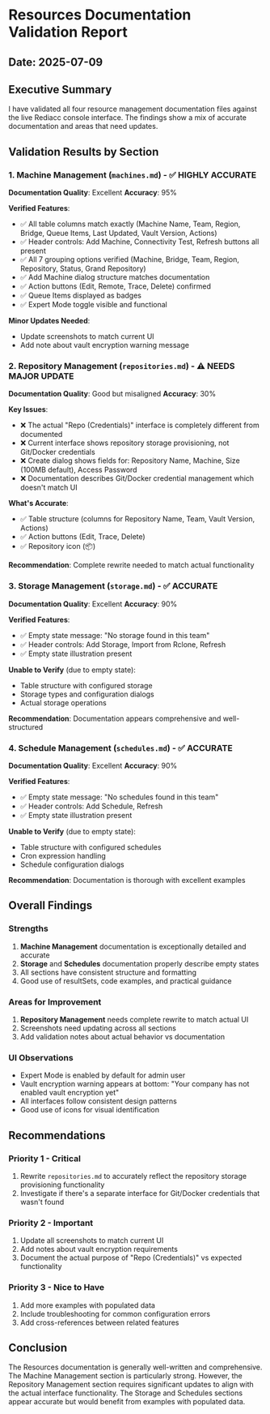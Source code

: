 # Resources Documentation Validation Report

## Date: 2025-07-09

## Executive Summary

I have validated all four resource management documentation files against the live Rediacc console interface. The findings show a mix of accurate documentation and areas that need updates.

## Validation Results by Section

### 1. Machine Management (`machines.md`) - ✅ HIGHLY ACCURATE

**Documentation Quality**: Excellent
**Accuracy**: 95%

**Verified Features**:
- ✅ All table columns match exactly (Machine Name, Team, Region, Bridge, Queue Items, Last Updated, Vault Version, Actions)
- ✅ Header controls: Add Machine, Connectivity Test, Refresh buttons all present
- ✅ All 7 grouping options verified (Machine, Bridge, Team, Region, Repository, Status, Grand Repository)
- ✅ Add Machine dialog structure matches documentation
- ✅ Action buttons (Edit, Remote, Trace, Delete) confirmed
- ✅ Queue Items displayed as badges
- ✅ Expert Mode toggle visible and functional

**Minor Updates Needed**:
- Update screenshots to match current UI
- Add note about vault encryption warning message

### 2. Repository Management (`repositories.md`) - ⚠️ NEEDS MAJOR UPDATE

**Documentation Quality**: Good but misaligned
**Accuracy**: 30%

**Key Issues**:
- ❌ The actual "Repo (Credentials)" interface is completely different from documented
- ❌ Current interface shows repository storage provisioning, not Git/Docker credentials
- ❌ Create dialog shows fields for: Repository Name, Machine, Size (100MB default), Access Password
- ❌ Documentation describes Git/Docker credential management which doesn't match UI

**What's Accurate**:
- ✅ Table structure (columns for Repository Name, Team, Vault Version, Actions)
- ✅ Action buttons (Edit, Trace, Delete)
- ✅ Repository icon (📦)

**Recommendation**: Complete rewrite needed to match actual functionality

### 3. Storage Management (`storage.md`) - ✅ ACCURATE

**Documentation Quality**: Excellent
**Accuracy**: 90%

**Verified Features**:
- ✅ Empty state message: "No storage found in this team"
- ✅ Header controls: Add Storage, Import from Rclone, Refresh
- ✅ Empty state illustration present

**Unable to Verify** (due to empty state):
- Table structure with configured storage
- Storage types and configuration dialogs
- Actual storage operations

**Recommendation**: Documentation appears comprehensive and well-structured

### 4. Schedule Management (`schedules.md`) - ✅ ACCURATE

**Documentation Quality**: Excellent
**Accuracy**: 90%

**Verified Features**:
- ✅ Empty state message: "No schedules found in this team"
- ✅ Header controls: Add Schedule, Refresh
- ✅ Empty state illustration present

**Unable to Verify** (due to empty state):
- Table structure with configured schedules
- Cron expression handling
- Schedule configuration dialogs

**Recommendation**: Documentation is thorough with excellent examples

## Overall Findings

### Strengths
1. **Machine Management** documentation is exceptionally detailed and accurate
2. **Storage** and **Schedules** documentation properly describe empty states
3. All sections have consistent structure and formatting
4. Good use of resultSets, code examples, and practical guidance

### Areas for Improvement
1. **Repository Management** needs complete rewrite to match actual UI
2. Screenshots need updating across all sections
3. Add validation notes about actual behavior vs documentation

### UI Observations
- Expert Mode is enabled by default for admin user
- Vault encryption warning appears at bottom: "Your company has not enabled vault encryption yet"
- All interfaces follow consistent design patterns
- Good use of icons for visual identification

## Recommendations

### Priority 1 - Critical
1. Rewrite `repositories.md` to accurately reflect the repository storage provisioning functionality
2. Investigate if there's a separate interface for Git/Docker credentials that wasn't found

### Priority 2 - Important
1. Update all screenshots to match current UI
2. Add notes about vault encryption requirements
3. Document the actual purpose of "Repo (Credentials)" vs expected functionality

### Priority 3 - Nice to Have
1. Add more examples with populated data
2. Include troubleshooting for common configuration errors
3. Add cross-references between related features

## Conclusion

The Resources documentation is generally well-written and comprehensive. The Machine Management section is particularly strong. However, the Repository Management section requires significant updates to align with the actual interface functionality. The Storage and Schedules sections appear accurate but would benefit from examples with populated data.